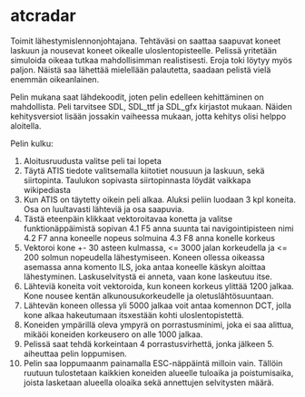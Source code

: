 atcradar
========

Toimit lähestymislennonjohtajana. Tehtäväsi on saattaa saapuvat koneet laskuun ja nousevat koneet oikealle uloslentopisteelle. Pelissä yritetään simuloida oikeaa tutkaa mahdollisimman realistisesti. Eroja toki löytyy myös paljon. Näistä saa lähettää mielellään palautetta, saadaan pelistä vielä enemmän oikeanlainen.

Pelin mukana saat lähdekoodit, joten pelin edelleen kehittäminen on mahdollista. Peli tarvitsee SDL, SDL_ttf ja SDL_gfx kirjastot mukaan. Näiden kehitysversiot lisään jossakin vaiheessa mukaan, jotta kehitys olisi helppo aloitella.

Pelin kulku:

1. Aloitusruudusta valitse peli tai lopeta
2. Täytä ATIS tiedote valitsemalla kiitotiet nousuun ja laskuun, sekä siirtopinta. Taulukon sopivasta siirtopinnasta löydät vaikkapa wikipediasta
3. Kun ATIS on täytetty oikein peli alkaa. Aluksi peliin luodaan 3 kpl koneita. Osa on luultavasti lähteviä ja osa saapuvia. 
4. Tästä eteenpäin klikkaat vektoroitavaa konetta ja valitse funktionäppäimistä sopivan
  4.1 F5 anna suunta tai navigointipisteen nimi
  4.2 F7 anna koneelle nopeus solmuina
  4.3 F8 anna konelle korkeus 
5. Vektoroi kone +- 30 asteen kulmassa, <= 3000 jalan korkeudella ja <= 200 solmun nopeudella lähestymiseen. Koneen ollessa oikeassa asemassa anna komento ILS, joka antaa koneelle käskyn aloittaa lähestyminen. Laskuselvitystä ei anneta, vaan kone laskeutuu itse.
6. Lähteviä koneita voit vektoroida, kun koneen korkeus ylittää 1200 jalkaa. Kone nousee kentän alkunousukorkeudelle ja oletuslähtösuuntaan.
7. Lähtevän koneen ollessa yli 5000 jalkaa voit antaa komennon DCT, jolla kone alkaa hakeutumaan itsxestään kohti uloslentopistettä.
8. Koneiden ympärillä oleva ympyrä on porrastusminimi, joka ei saa alittua, mikäöi koneiden korkeusero on alle 1000 jalkaa. 
9. Pelissä saat tehdä korkeintaan 4 porrastusvirhettä, jonka jälkeen 5. aiheuttaa pelin loppumisen.
10. Pelin saa loppumaanm painamalla ESC-näppäintä milloin vain. Tällöin ruutuun tulostetaan kaikkien koneiden alueelle tuloaika ja poistumisaika, joista lasketaan alueella oloaika sekä annettujen selvitysten määrä.

